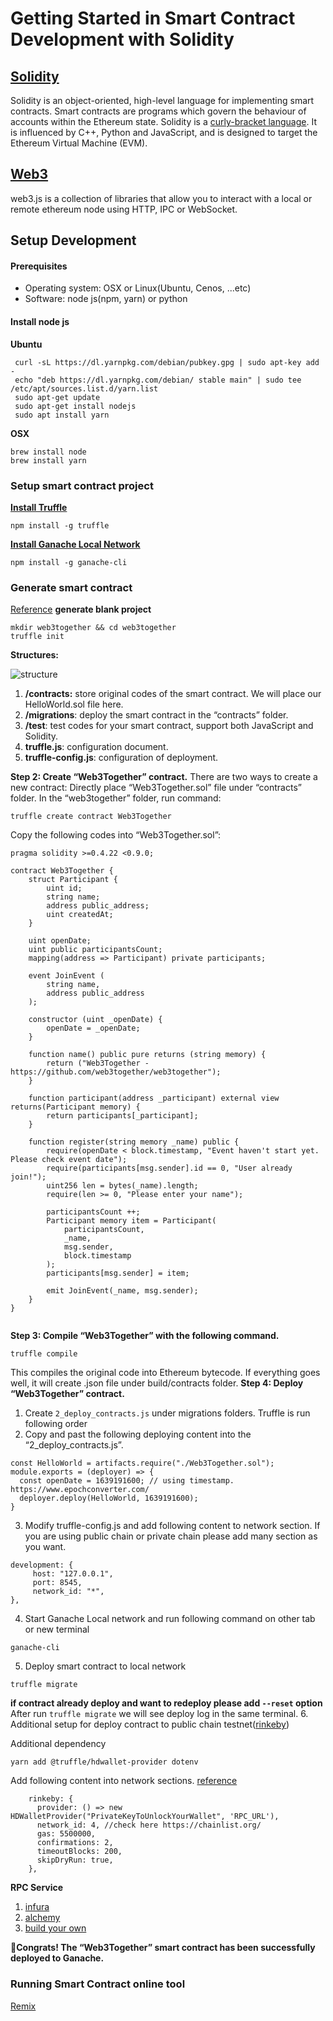 # Getting Started in Smart Contract Development with Solidity
## [Solidity](https://docs.soliditylang.org/)
Solidity is an object-oriented, high-level language for implementing smart contracts. Smart contracts are programs which govern the behaviour of accounts within the Ethereum state.
Solidity is a [curly-bracket language](https://en.wikipedia.org/wiki/List_of_programming_languages_by_type#Curly-bracket_languages). It is influenced by C++, Python and JavaScript, and is designed to target the Ethereum Virtual Machine (EVM).

## [Web3](https://web3js.readthedocs.io/en/v1.2.11/index.html)
web3.js is a collection of libraries that allow you to interact with a local or remote ethereum node using HTTP, IPC or WebSocket.
## Setup Development
#### Prerequisites
* Operating system: OSX or Linux(Ubuntu, Cenos, ...etc)
* Software: node js(npm, yarn) or python
#### Install node js
__Ubuntu__
```
 curl -sL https://dl.yarnpkg.com/debian/pubkey.gpg | sudo apt-key add -
 echo "deb https://dl.yarnpkg.com/debian/ stable main" | sudo tee /etc/apt/sources.list.d/yarn.list
 sudo apt-get update
 sudo apt-get install nodejs
 sudo apt install yarn
```
__OSX__
```
brew install node
brew install yarn
```

### Setup smart contract project
__[Install Truffle](https://trufflesuite.com/docs/truffle/getting-started/compiling-contracts.html)__
```
npm install -g truffle
```
__[Install Ganache Local Network](https://github.com/trufflesuite/ganache)__
```
npm install -g ganache-cli
```
### Generate smart contract
[Reference](https://medium.com/haloblock/deploy-your-own-smart-contract-with-truffle-and-ganache-cli-beginner-tutorial-c46bce0bd01e)
__generate blank project__
```
mkdir web3together && cd web3together
truffle init
```
__Structures:__

![structure](./assets/structure.png)

1. __/contracts:__ store original codes of the smart contract. We will place our HelloWorld.sol file here.
2. __/migrations__: deploy the smart contract in the “contracts” folder.
3. __/test__: test codes for your smart contract, support both JavaScript and Solidity.
4. __truffle.js__: configuration document.
5. __truffle-config.js__: configuration of deployment.

__Step 2: Create “Web3Together” contract.__
There are two ways to create a new contract:
Directly place “Web3Together.sol” file under “contracts” folder.
In the “web3together” folder, run command:
```
truffle create contract Web3Together
```
Copy the following codes into “Web3Together.sol”:
```
pragma solidity >=0.4.22 <0.9.0;

contract Web3Together {
    struct Participant {
        uint id;
        string name;
        address public_address;
        uint createdAt;
    }

    uint openDate;
    uint public participantsCount;
    mapping(address => Participant) private participants;

    event JoinEvent (
        string name,
        address public_address
    );

    constructor (uint _openDate) {
        openDate = _openDate;
    }

    function name() public pure returns (string memory) {
        return ("Web3Together - https://github.com/web3together/web3together");
    }

    function participant(address _participant) external view returns(Participant memory) {
        return participants[_participant];
    }

    function register(string memory _name) public {
        require(openDate < block.timestamp, "Event haven't start yet. Please check event date");
        require(participants[msg.sender].id == 0, "User already join!");
        uint256 len = bytes(_name).length;
        require(len >= 0, "Please enter your name");

        participantsCount ++;
        Participant memory item = Participant(
            participantsCount,
            _name,
            msg.sender,
            block.timestamp
        );
        participants[msg.sender] = item;

        emit JoinEvent(_name, msg.sender);
    }
}


```

__Step 3: Compile “Web3Together” with the following command.__
```
truffle compile
```
This compiles the original code into Ethereum bytecode. If everything goes well, it will create .json file under build/contracts folder.
__Step 4: Deploy “Web3Together” contract.__
1. Create `2_deploy_contracts.js` under migrations folders. Truffle is run following order
2. Copy and past the following deploying content into the “2_deploy_contracts.js”.
```
const HelloWorld = artifacts.require("./Web3Together.sol");
module.exports = (deployer) => {
  const openDate = 1639191600; // using timestamp. https://www.epochconverter.com/
  deployer.deploy(HelloWorld, 1639191600);
}

```
3. Modify truffle-config.js and add following content to network section. If you are using public chain or private chain please add many section as you want.
```
development: {
     host: "127.0.0.1",
     port: 8545,
     network_id: "*",
},
```
4. Start Ganache Local network and run following command on other tab or new terminal
```
ganache-cli
```
5. Deploy smart contract to local network
```
truffle migrate
```
__if contract already deploy and want to redeploy please add `--reset` option__
After run `truffle migrate` we will see deploy log in the same terminal.
6. Additional setup for deploy contract to public chain testnet([rinkeby](https://rinkeby.etherscan.io/))

Additional dependency
```
yarn add @truffle/hdwallet-provider dotenv
```
Add following content into network sections.
[reference](https://www.geeksforgeeks.org/deploying-smart-contract-on-test-main-network-using-truffle/)
```
    rinkeby: {
      provider: () => new HDWalletProvider("PrivateKeyToUnlockYourWallet", 'RPC_URL'),
      network_id: 4, //check here https://chainlist.org/
      gas: 5500000,
      confirmations: 2,
      timeoutBlocks: 200,
      skipDryRun: true,
    },
```

__RPC Service__
1. [infura](https://infura.io/)
2. [alchemy](http://alchemy.com)
3. [build your own](https://geth.ethereum.org/docs/rpc/server)

__🎉Congrats! The “Web3Together” smart contract has been successfully deployed to Ganache.__

### Running Smart Contract online tool
[Remix](https://remix.ethereum.org/)